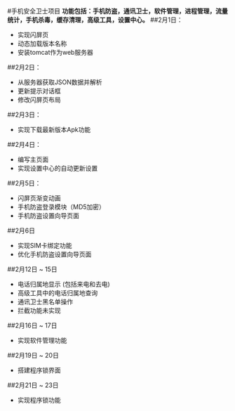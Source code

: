 #手机安全卫士项目
**功能包括：手机防盗，通讯卫士，软件管理，进程管理，流量统计，手机杀毒，缓存清理，高级工具，设置中心。**
##2月1日：
- 实现闪屏页
- 动态加载版本名称
- 安装tomcat作为web服务器

##2月2日：
- 从服务器获取JSON数据并解析
- 更新提示对话框
- 修改闪屏页布局

##2月3日：
- 实现下载最新版本Apk功能

##2月4日：
- 编写主页面
- 实现设置中心的自动更新设置

##2月5日：
- 闪屏页渐变动画
- 手机防盗登录模块（MD5加密）
- 手机防盗设置向导页面

##2月6日
- 实现SIM卡绑定功能
- 优化手机防盗设置向导页面

##2月12日 ~ 15日
- 电话归属地显示 (包括来电和去电)
- 高级工具中的电话归属地查询
- 通讯卫士黑名单操作
- 拦截功能未实现

##2月16日 ~ 17日
- 实现软件管理功能

##2月19日 ~ 20日
- 搭建程序锁界面

##2月21日 ~ 23日
- 实现程序锁功能

